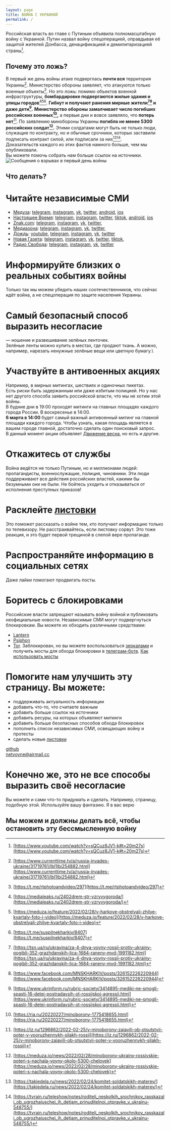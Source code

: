 ```yaml
---
layout: page
title: ВОЙНА С УКРАИНОЙ
permalink: /
---
```


Российская власть во главе с Путиным объявила полномасштабную войну с Украиной.
Путин назвал войну спецоперацией, оправдывая её защитой жителей Донбасса, денацификацией и демилитаризацией страны[^war-declaration].
## **Почему это ложь?**
В первый же день войны атаке подверглась **почти вся** территория Украины[^first-day].
Министерство обороны заявляет, что атакуются только военные объекты[^attack-claims]. Но это ложь: помимо объектов военной инфраструктуры, **бомбардировке подвергаются жилые здания и улицы городов**[^bombarding][^bombarding2][^bombarding3]. **Гибнут и получают ранения мирные жители[^citizens][^citizens2] и даже дети[^children].**
**Министерство обороны замалчивает число погибших российских военных[^russian-losses],** а первые дни и вовсе заявляло, что **потерь нет**[^no-losses]. По заявлению минобороны Украины **погибло не менее 5300 российских солдат[^russian-losses2].**
Этими солдатами могут быть не только люди, служащие по контракту, но и обычные срочники, которых заставили подписать контракт силой, или подписали за них[^conscription1][^conscription2].\
Доказательств каждого из этих фактов намного больше, чем мы опубликовали.\
Вы можете помочь собрать нам больше ссылок на источники.
![Сообщения о взрывах в первый день войны](images/first-day-attacks.webp)
## **Что делать?**
# **Читайте независимые СМИ**
- [Медуза](https://meduza.io/):
 [telegram](https://t.me/meduzalive),
 [instagram](https://www.instagram.com/meduzapro/),
 [vk](https://vk.com/meduzaproject),
 [twitter](https://twitter.com/meduzaproject),
 [android](https://play.google.com/store/apps/details?id=io.meduza.meduza),
 [ios](https://apps.apple.com/lv/app/meduza/id1483980563)
- [Настоящее Время](https://www.currenttime.tv/):
 [telegram](https://telegram.me/currenttime),
 [instagram](https://www.instagram.com/currenttime.tv/),
 [twitter](https://twitter.com/CurrentTimeTv),
 [tiktok](https://www.tiktok.com/@currenttime.tv),
 [android](https://play.google.com/store/apps/details?id=org.rferl.ctvideo),
 [ios](https://apps.apple.com/us/app/%D0%BD%D0%B0%D1%81%D1%82%D0%BE%D1%8F%D1%89%D0%B5%D0%B5-%D0%B2%D1%80%D0%B5%D0%BC%D1%8F/id1042221889)
- [Znak.com](https://www.znak.com/):
 [telegram](https://telegram.me/znakcom),
 [instagram](https://www.instagram.com/znakcom/),
 [vk](https://vk.com/znak_com),
 [twitter](https://twitter.com/znak_com),
- [Медиазона](https://zona.media/):
 [telegram](https://telegram.me/mediazzzona),
 [instagram](https://www.instagram.com/mediazzzona/),
 [vk](https://vk.com/mediazzzona),
 [twitter](https://twitter.com/mediazzzona),
- [Дождь](https://tvrain.ru/):
 [youtube](https://www.youtube.com/channel/UCdubelOloxR3wzwJG9x8YqQ),
 [telegram](https://t.me/tvrain),
 [instagram](https://www.instagram.com/tvrain/),
 [vk](https://vk.com/tvrain),
 [twitter](https://twitter.com/tvrain)
- [Новая Газета](https://novayagazeta.ru/):
 [telegram](https://t.me/novaya_pishet),
 [instagram](https://www.instagram.com/novayagazeta),
 [vk](https://vk.com/novgaz),
 [twitter](https://twitter.com/novaya_gazeta),
 [tiktok](https://www.tiktok.com/@novayagazeta),
- [Радио Свобода](https://www.svoboda.org/):
 [telegram](https://t.me/radiosvoboda),
 [instagram](https://www.instagram.com/radiosvoboda/),
 [vk](https://vk.com/public12637912),
 [twitter](https://twitter.com/SvobodaRadio)

# **Информируйте близких о реальных событиях войны**
Только так мы можем убедить наших соотечественников, что сейчас идёт война, а не спецоперация по защите населения Украины.

# **Самый безопасный способ выразить несогласие**
— ношение и развешивание зелёных ленточек.\
Зелёные ленты можно купить в местах, где продают ткань. А можно, например, нарезать ненужные зелёные вещи или цветную бумагу.\

# **Участвуйте в антивоенных акциях**
Например, в мирных митингах, шествиях и одиночных пикетах.\
Есть риски быть задержанным или даже избитым полицией. Но у нас нет другого способа заявить российской власти, что мы не хотим этой войны.\
В будние дни в 19:00 проходят митинги на главных площадях каждого города России. В воскресенье в 14:00.\
**6 марта в 14:00** будет самый важный антивоенный митинг на главной площади каждого города. Чтобы узнать, какая площадь является в вашем городе главной, достаточно сделать один поисковый запрос.\
В данный момент акции объявляет [Движение весна](https://t.me/vesna_democrat), но есть и другие.

# **Откажитесь от службы**
Война ведётся не только Путиным, но и миллионами людей: пропагандисты, военнослужащие, полиция, чиновники. Эти люди поддерживают все действия российских властей, какими бы безумными они не были. Не бойтесь уходить и отказываться от исполнения преступных приказов!

# **Расклейте [листовки](/flyers.md)**
Это поможет рассказать о войне тем, кто получает информацию только по телевизору. Не расстраивайтесь, если листовку сорвут. Это тоже реакция, и это будет первой трещиной в слепой вере пропаганде.

# **Распространяйте информацию в социальных сетях**
Даже лайки помогают продвигать посты.

# **Боритесь с блокировками**
Российские власти запрещают называть войну войной и публиковать неофициальные новости. Независимые СМИ могут подвергнуться блокировкам.
Вы можете их обходить различными средствами:
- [Lantern](https://getlantern.org/)
- [Psiphon](https://psiphon.ca/)
- [Tor](https://www.torproject.org/). Заблокирован, но вы можете воспользоваться [з](https://mirror.oldsql.cc/tor/)[е](https://tormirror.tb-itf-tor.de/)[р](https://www.torservers.net/mirrors/torproject.org/)[к](https://tor.ybti.net/)[а](https://tor.0x3d.lu/)[л](https://www.eprci.com/tor/)[а](https://ftp.yzu.edu.tw/torproject.org/)[м](https://tor.calyxinstitute.org/)[и](https://tor.armbrust.me/) и получить мосты для обхода блокировки в [телеграм-боте](https://t.me/GetBridgesBot). [Как использовать мосты](https://te-st.ru/2021/12/04/tor-blocked/)

# **Помогите нам улучшить эту страницу. Вы можете:**
- поддерживать актуальность информации
- добавить что-то, что считаете важным
- добавить больше ссылок на источники
- добавить ресуры, на которых объявляют митинги
- добавить больше безопасных способов обхода блокировок
- пополнить список независимых СМИ, освещающих войну и протесты
- сделать новые [листовки](/flyers.md)

[github](https://github.com/netvoyne/netvoyne.github.io)\
[netvoyne@airmail.cc](mailto:netvoyne@airmail.cc)

# **Конечно же, это не все способы выразить своё несогласие**
Вы можете и сами что-то придумать и сделать. Например, страницу, подобную этой. Используйте вашу фантазию. Я в вас верю

## **Мы можем и должны делать всё, чтобы остановить эту бессмысленную войну**

[^war-declaration]: [https://www.youtube.com/watch?v=sQCuz8JV1-k#t=20m27s](https://www.youtube.com/watch?v=sQCuz8JV1-k#t=20m27s)
[^attack-claims]: [https://t.me/rtphotoandvideo/297](https://t.me/rtphotoandvideo/297)
[^first-day]: [https://www.currenttime.tv/a/russia-invades-ukraine/31719761/lbl1lbi254882.html](https://www.currenttime.tv/a/russia-invades-ukraine/31719761/lbl1lbi254882.html)
[^bombarding]: [https://medialeaks.ru/2402drem-str-vzryvygoroda/](https://medialeaks.ru/2402drem-str-vzryvygoroda/)
[^bombarding2]: [https://meduza.io/feature/2022/02/28/v-harkove-obstrelyali-zhilye-kvartaly-foto-i-video](https://meduza.io/feature/2022/02/28/v-harkove-obstrelyali-zhilye-kvartaly-foto-i-video)
[^bombarding3]: [https://t.me/suspilnekharkiv/8407](https://t.me/suspilnekharkiv/8407)
[^citizens]: [https://tsn.ua/ru/ukrayina/za-4-dnya-voyny-rossii-protiv-ukrainy-pogibli-352-grazhdanskih-lica-1684-raneny-mvd-1991182.html](https://tsn.ua/ru/ukrayina/za-4-dnya-voyny-rossii-protiv-ukrainy-pogibli-352-grazhdanskih-lica-1684-raneny-mvd-1991182.html)
[^citizens2]: [https://www.facebook.com/MNSKHARKIV/posts/326152226220944](https://www.facebook.com/MNSKHARKIV/posts/326152226220944)
[^children]: [https://www.ukrinform.ru/rubric-society/3414895-mediki-ne-smogli-spasti-16-detej-postradavsih-ot-rossijskoj-agressii.html](https://www.ukrinform.ru/rubric-society/3414895-mediki-ne-smogli-spasti-16-detej-postradavsih-ot-rossijskoj-agressii.html)
[^russian-losses]: [https://ria.ru/20220227/minoborony-1775418655.html](https://ria.ru/20220227/minoborony-1775418655.html)
[^russian-losses2]: [https://meduza.io/news/2022/02/28/minoborony-ukrainy-rossiyskie-poteri-s-nachala-voyny-okolo-5300-chelovek](https://meduza.io/news/2022/02/28/minoborony-ukrainy-rossiyskie-poteri-s-nachala-voyny-okolo-5300-chelovek)
[^no-losses]: [https://iz.ru/1296862/2022-02-25/v-minoborony-zaiavili-ob-otsutstvii-poter-v-vooruzhennykh-silakh-rossii](https://iz.ru/1296862/2022-02-25/v-minoborony-zaiavili-ob-otsutstvii-poter-v-vooruzhennykh-silakh-rossii)
[^conscription1]: [https://takiedela.ru/news/2022/02/24/komitet-soldatskikh-materey/](https://takiedela.ru/news/2022/02/24/komitet-soldatskikh-materey/)
[^conscription2]: [https://tvrain.ru/teleshow/notes/roditeli_neskolkih_srochnikov_rasskazali_ob_ugrozhajuschej_ih_detjam_prinuditelnoj_otpravke_v_ukrainu-548755/](https://tvrain.ru/teleshow/notes/roditeli_neskolkih_srochnikov_rasskazali_ob_ugrozhajuschej_ih_detjam_prinuditelnoj_otpravke_v_ukrainu-548755/)
